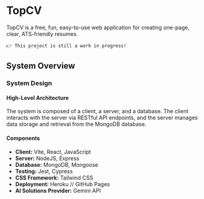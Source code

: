 # TopCV

TopCV is a free, fun, easy-to-use web application for creating one-page, clear, ATS-friendly resumes.

```text
👉 This project is still a work in progress!
```

## System Overview

### System Design

#### High-Level Architecture

The system is composed of a client, a server, and a database. The client interacts with the server via RESTful API endpoints, and the server manages data storage and retrieval from the MongoDB database.

#### Components

- **Client:** Vite, React, JavaScript
- **Server:** NodeJS, Express
- **Database:** MongoDB, Mongoose
- **Testing:** Jest, Cypress
- **CSS Framework:** Tailwind CSS
- **Deployment:** Heroku // GitHub Pages
- **AI Solutions Provider:** Gemini API
